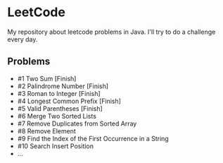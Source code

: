 # LeetCode
My repository about leetcode problems in Java.
I'll try to do a challenge every day.

## Problems
- #1 Two Sum [Finish]
- #2 Palindrome Number [Finish]
- #3 Roman to Integer [Finish]
- #4 Longest Common Prefix [Finish]
- #5 Valid Parentheses [Finish]
- #6 Merge Two Sorted Lists
- #7 Remove Duplicates from Sorted Array
- #8 Remove Element
- #9 Find the Index of the First Occurrence in a String
- #10 Search Insert Position
- ...
